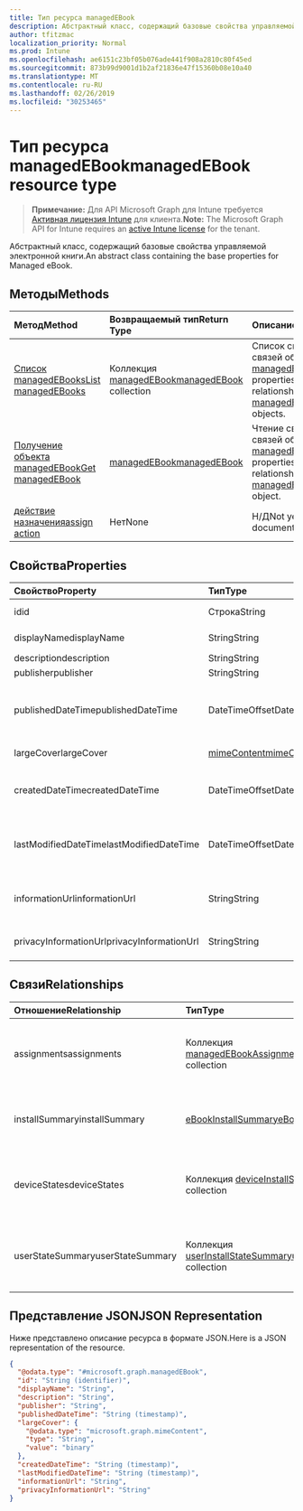 ```yaml
---
title: Тип ресурса managedEBook
description: Абстрактный класс, содержащий базовые свойства управляемой электронной книги.
author: tfitzmac
localization_priority: Normal
ms.prod: Intune
ms.openlocfilehash: ae6151c23bf05b076ade441f908a2810c80f45ed
ms.sourcegitcommit: 873b99d9001d1b2af21836e47f15360b08e10a40
ms.translationtype: MT
ms.contentlocale: ru-RU
ms.lasthandoff: 02/26/2019
ms.locfileid: "30253465"
---
```

# <a name="managedebook-resource-type"></a><span data-ttu-id="5982e-103">Тип ресурса managedEBook</span><span class="sxs-lookup"><span data-stu-id="5982e-103">managedEBook resource type</span></span>

> <span data-ttu-id="5982e-104">**Примечание:** Для API Microsoft Graph для Intune требуется [Активная лицензия Intune](https://go.microsoft.com/fwlink/?linkid=839381) для клиента.</span><span class="sxs-lookup"><span data-stu-id="5982e-104">**Note:** The Microsoft Graph API for Intune requires an [active Intune license](https://go.microsoft.com/fwlink/?linkid=839381) for the tenant.</span></span>

<span data-ttu-id="5982e-105">Абстрактный класс, содержащий базовые свойства управляемой электронной книги.</span><span class="sxs-lookup"><span data-stu-id="5982e-105">An abstract class containing the base properties for Managed eBook.</span></span>

## <a name="methods"></a><span data-ttu-id="5982e-106">Методы</span><span class="sxs-lookup"><span data-stu-id="5982e-106">Methods</span></span>
|<span data-ttu-id="5982e-107">Метод</span><span class="sxs-lookup"><span data-stu-id="5982e-107">Method</span></span>|<span data-ttu-id="5982e-108">Возвращаемый тип</span><span class="sxs-lookup"><span data-stu-id="5982e-108">Return Type</span></span>|<span data-ttu-id="5982e-109">Описание</span><span class="sxs-lookup"><span data-stu-id="5982e-109">Description</span></span>|
|:---|:---|:---|
|[<span data-ttu-id="5982e-110">Список managedEBooks</span><span class="sxs-lookup"><span data-stu-id="5982e-110">List managedEBooks</span></span>](../api/intune-books-managedebook-list.md)|<span data-ttu-id="5982e-111">Коллекция [managedEBook](../resources/intune-books-managedebook.md)</span><span class="sxs-lookup"><span data-stu-id="5982e-111">[managedEBook](../resources/intune-books-managedebook.md) collection</span></span>|<span data-ttu-id="5982e-112">Список свойств и связей объектов [managedEBook](../resources/intune-books-managedebook.md).</span><span class="sxs-lookup"><span data-stu-id="5982e-112">List properties and relationships of the [managedEBook](../resources/intune-books-managedebook.md) objects.</span></span>|
|[<span data-ttu-id="5982e-113">Получение объекта managedEBook</span><span class="sxs-lookup"><span data-stu-id="5982e-113">Get managedEBook</span></span>](../api/intune-books-managedebook-get.md)|[<span data-ttu-id="5982e-114">managedEBook</span><span class="sxs-lookup"><span data-stu-id="5982e-114">managedEBook</span></span>](../resources/intune-books-managedebook.md)|<span data-ttu-id="5982e-115">Чтение свойств и связей объекта [managedEBook](../resources/intune-books-managedebook.md).</span><span class="sxs-lookup"><span data-stu-id="5982e-115">Read properties and relationships of the [managedEBook](../resources/intune-books-managedebook.md) object.</span></span>|
|[<span data-ttu-id="5982e-116">действие назначения</span><span class="sxs-lookup"><span data-stu-id="5982e-116">assign action</span></span>](../api/intune-books-managedebook-assign.md)|<span data-ttu-id="5982e-117">Нет</span><span class="sxs-lookup"><span data-stu-id="5982e-117">None</span></span>|<span data-ttu-id="5982e-118">Н/Д</span><span class="sxs-lookup"><span data-stu-id="5982e-118">Not yet documented</span></span>|

## <a name="properties"></a><span data-ttu-id="5982e-119">Свойства</span><span class="sxs-lookup"><span data-stu-id="5982e-119">Properties</span></span>
|<span data-ttu-id="5982e-120">Свойство</span><span class="sxs-lookup"><span data-stu-id="5982e-120">Property</span></span>|<span data-ttu-id="5982e-121">Тип</span><span class="sxs-lookup"><span data-stu-id="5982e-121">Type</span></span>|<span data-ttu-id="5982e-122">Описание</span><span class="sxs-lookup"><span data-stu-id="5982e-122">Description</span></span>|
|:---|:---|:---|
|<span data-ttu-id="5982e-123">id</span><span class="sxs-lookup"><span data-stu-id="5982e-123">id</span></span>|<span data-ttu-id="5982e-124">Строка</span><span class="sxs-lookup"><span data-stu-id="5982e-124">String</span></span>|<span data-ttu-id="5982e-125">Ключ объекта.</span><span class="sxs-lookup"><span data-stu-id="5982e-125">Key of the entity.</span></span>|
|<span data-ttu-id="5982e-126">displayName</span><span class="sxs-lookup"><span data-stu-id="5982e-126">displayName</span></span>|<span data-ttu-id="5982e-127">String</span><span class="sxs-lookup"><span data-stu-id="5982e-127">String</span></span>|<span data-ttu-id="5982e-128">Имя электронной книги.</span><span class="sxs-lookup"><span data-stu-id="5982e-128">Name of the eBook.</span></span>|
|<span data-ttu-id="5982e-129">description</span><span class="sxs-lookup"><span data-stu-id="5982e-129">description</span></span>|<span data-ttu-id="5982e-130">String</span><span class="sxs-lookup"><span data-stu-id="5982e-130">String</span></span>|<span data-ttu-id="5982e-131">Описание.</span><span class="sxs-lookup"><span data-stu-id="5982e-131">Description.</span></span>|
|<span data-ttu-id="5982e-132">publisher</span><span class="sxs-lookup"><span data-stu-id="5982e-132">publisher</span></span>|<span data-ttu-id="5982e-133">String</span><span class="sxs-lookup"><span data-stu-id="5982e-133">String</span></span>|<span data-ttu-id="5982e-134">Издатель.</span><span class="sxs-lookup"><span data-stu-id="5982e-134">Publisher.</span></span>|
|<span data-ttu-id="5982e-135">publishedDateTime</span><span class="sxs-lookup"><span data-stu-id="5982e-135">publishedDateTime</span></span>|<span data-ttu-id="5982e-136">DateTimeOffset</span><span class="sxs-lookup"><span data-stu-id="5982e-136">DateTimeOffset</span></span>|<span data-ttu-id="5982e-137">Дата и время публикации электронной книги.</span><span class="sxs-lookup"><span data-stu-id="5982e-137">The date and time when the eBook was published.</span></span>|
|<span data-ttu-id="5982e-138">largeCover</span><span class="sxs-lookup"><span data-stu-id="5982e-138">largeCover</span></span>|[<span data-ttu-id="5982e-139">mimeContent</span><span class="sxs-lookup"><span data-stu-id="5982e-139">mimeContent</span></span>](../resources/intune-shared-mimecontent.md)|<span data-ttu-id="5982e-140">Обложка книги.</span><span class="sxs-lookup"><span data-stu-id="5982e-140">Book cover.</span></span>|
|<span data-ttu-id="5982e-141">createdDateTime</span><span class="sxs-lookup"><span data-stu-id="5982e-141">createdDateTime</span></span>|<span data-ttu-id="5982e-142">DateTimeOffset</span><span class="sxs-lookup"><span data-stu-id="5982e-142">DateTimeOffset</span></span>|<span data-ttu-id="5982e-143">Дата и время создания электронной книги.</span><span class="sxs-lookup"><span data-stu-id="5982e-143">The date and time when the eBook file was created.</span></span>|
|<span data-ttu-id="5982e-144">lastModifiedDateTime</span><span class="sxs-lookup"><span data-stu-id="5982e-144">lastModifiedDateTime</span></span>|<span data-ttu-id="5982e-145">DateTimeOffset</span><span class="sxs-lookup"><span data-stu-id="5982e-145">DateTimeOffset</span></span>|<span data-ttu-id="5982e-146">Дата и время последнего изменения электронной книги.</span><span class="sxs-lookup"><span data-stu-id="5982e-146">The date and time when the eBook was last modified.</span></span>|
|<span data-ttu-id="5982e-147">informationUrl</span><span class="sxs-lookup"><span data-stu-id="5982e-147">informationUrl</span></span>|<span data-ttu-id="5982e-148">String</span><span class="sxs-lookup"><span data-stu-id="5982e-148">String</span></span>|<span data-ttu-id="5982e-149">URL-адрес с дополнительными сведениями.</span><span class="sxs-lookup"><span data-stu-id="5982e-149">The more information Url.</span></span>|
|<span data-ttu-id="5982e-150">privacyInformationUrl</span><span class="sxs-lookup"><span data-stu-id="5982e-150">privacyInformationUrl</span></span>|<span data-ttu-id="5982e-151">String</span><span class="sxs-lookup"><span data-stu-id="5982e-151">String</span></span>|<span data-ttu-id="5982e-152">URL-адрес заявления о конфиденциальности.</span><span class="sxs-lookup"><span data-stu-id="5982e-152">The privacy statement Url.</span></span>|

## <a name="relationships"></a><span data-ttu-id="5982e-153">Связи</span><span class="sxs-lookup"><span data-stu-id="5982e-153">Relationships</span></span>
|<span data-ttu-id="5982e-154">Отношение</span><span class="sxs-lookup"><span data-stu-id="5982e-154">Relationship</span></span>|<span data-ttu-id="5982e-155">Тип</span><span class="sxs-lookup"><span data-stu-id="5982e-155">Type</span></span>|<span data-ttu-id="5982e-156">Описание</span><span class="sxs-lookup"><span data-stu-id="5982e-156">Description</span></span>|
|:---|:---|:---|
|<span data-ttu-id="5982e-157">assignments</span><span class="sxs-lookup"><span data-stu-id="5982e-157">assignments</span></span>|<span data-ttu-id="5982e-158">Коллекция [managedEBookAssignment](../resources/intune-books-managedebookassignment.md)</span><span class="sxs-lookup"><span data-stu-id="5982e-158">[managedEBookAssignment](../resources/intune-books-managedebookassignment.md) collection</span></span>|<span data-ttu-id="5982e-159">Список назначений для этой электронной книги.</span><span class="sxs-lookup"><span data-stu-id="5982e-159">The list of assignments for this eBook.</span></span>|
|<span data-ttu-id="5982e-160">installSummary</span><span class="sxs-lookup"><span data-stu-id="5982e-160">installSummary</span></span>|[<span data-ttu-id="5982e-161">eBookInstallSummary</span><span class="sxs-lookup"><span data-stu-id="5982e-161">eBookInstallSummary</span></span>](../resources/intune-books-ebookinstallsummary.md)|<span data-ttu-id="5982e-162">Общие сведения по установке мобильного приложения.</span><span class="sxs-lookup"><span data-stu-id="5982e-162">Mobile App Install Summary.</span></span>|
|<span data-ttu-id="5982e-163">deviceStates</span><span class="sxs-lookup"><span data-stu-id="5982e-163">deviceStates</span></span>|<span data-ttu-id="5982e-164">Коллекция [deviceInstallState](../resources/intune-books-deviceinstallstate.md)</span><span class="sxs-lookup"><span data-stu-id="5982e-164">[deviceInstallState](../resources/intune-books-deviceinstallstate.md) collection</span></span>|<span data-ttu-id="5982e-165">Список состояний установки для этой электронной книги.</span><span class="sxs-lookup"><span data-stu-id="5982e-165">The list of installation states for this eBook.</span></span>|
|<span data-ttu-id="5982e-166">userStateSummary</span><span class="sxs-lookup"><span data-stu-id="5982e-166">userStateSummary</span></span>|<span data-ttu-id="5982e-167">Коллекция [userInstallStateSummary](../resources/intune-books-userinstallstatesummary.md)</span><span class="sxs-lookup"><span data-stu-id="5982e-167">[userInstallStateSummary](../resources/intune-books-userinstallstatesummary.md) collection</span></span>|<span data-ttu-id="5982e-168">Список состояний установки для этой электронной книги.</span><span class="sxs-lookup"><span data-stu-id="5982e-168">The list of installation states for this eBook.</span></span>|

## <a name="json-representation"></a><span data-ttu-id="5982e-169">Представление JSON</span><span class="sxs-lookup"><span data-stu-id="5982e-169">JSON Representation</span></span>
<span data-ttu-id="5982e-170">Ниже представлено описание ресурса в формате JSON.</span><span class="sxs-lookup"><span data-stu-id="5982e-170">Here is a JSON representation of the resource.</span></span>
<!-- {
  "blockType": "resource",
  "keyProperty": "id",
  "@odata.type": "microsoft.graph.managedEBook"
}
-->
``` json
{
  "@odata.type": "#microsoft.graph.managedEBook",
  "id": "String (identifier)",
  "displayName": "String",
  "description": "String",
  "publisher": "String",
  "publishedDateTime": "String (timestamp)",
  "largeCover": {
    "@odata.type": "microsoft.graph.mimeContent",
    "type": "String",
    "value": "binary"
  },
  "createdDateTime": "String (timestamp)",
  "lastModifiedDateTime": "String (timestamp)",
  "informationUrl": "String",
  "privacyInformationUrl": "String"
}
```



